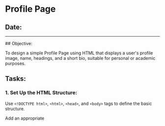 # Profile Page
## Date:
<hr>
## Objective:

To design a simple Profile Page using HTML that displays a user's profile image, name, headings, and a short bio, suitable for personal or academic purposes.

## Tasks:

### 1. Set Up the HTML Structure:

Use ```<!DOCTYPE html>```, ```<html>```, ```<head>```, and ```<body>``` tags to define the basic structure.

Add an appropriate <title> such as "My Profile".

### 2. Add Page Headings:

Insert a main heading using ```<h1>``` for the user's name.

Include subheadings such as ```<h2>``` or ```<h3>``` for titles or roles (e.g., "Student", "Web Developer").

### 3. Insert a Profile Image:

Use the ```<img>``` tag to display the user’s profile picture.

Add alt text and set basic attributes like width and height.

### 4. Include a Short Bio Section:

Add a paragraph using <p> to provide a short introduction or biography.

The content may include education, interests, or a personal statement.

### 5. Organize Content Using HTML Elements:

Use ```<section>```, ```<div>```, or ```<article>``` for logical grouping.

Add a horizontal line (```<hr>```) to separate sections.

### 6. Keep the Design HTML-Only:

Do not use CSS or JavaScript.

Focus on semantic HTML and readability.
## Output:

## Result:
A simple Profile Page using HTML that displays a user's profile image, name, headings, and a short bio, suitable for personal or academic purposes is designed successfully.

